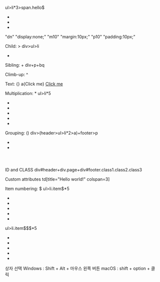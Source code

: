 ul>li*3>span.hello$
<ul>
        <li><span class="hello1"></span></li>
        <li><span class="hello2"></span></li>
        <li><span class="hello3"></span></li>
</ul>
"dn" 
"display:none;"
"m10"
"margin:10px;"
"p10"
"padding:10px;"

Child: >
div>ul>li
<div>
    <ul>
        <li></li>
    </ul>
</div>
Sibling: +
div+p+bq
<div></div>
<p></p>
<blockquote></blockquote>

Climb-up: ^


Text: {}
a{Click me}
<a href="">Click me</a>

Multiplication: *
ul>li*5
<ul>
    <li></li>
    <li></li>
    <li></li>
    <li></li>
    <li></li>
</ul>

Grouping: ()
div>(header>ul>li*2>a)+footer>p
<div>
    <header>
        <ul>
            <li><a href=""></a></li>
            <li><a href=""></a></li>
        </ul>
    </header>
    <footer>
        <p></p>
    </footer>
</div>

ID and CLASS
div#header+div.page+div#footer.class1.class2.class3
<div id="header"></div>
<div class="page"></div>
<div id="footer" class="class1 class2 class3"></div>

Custom attributes
td[title="Hello world!" colspan=3]
<td title="Hello world!" colspan="3"></td>

Item numbering: $
ul>li.item$*5
<ul>
    <li class="item1"></li>
    <li class="item2"></li>
    <li class="item3"></li>
    <li class="item4"></li>
    <li class="item5"></li>
</ul>
ul>li.item$$$*5
<ul>
    <li class="item001"></li>
    <li class="item002"></li>
    <li class="item003"></li>
    <li class="item004"></li>
    <li class="item005"></li>
</ul>

상자 선택
Windows : Shift + Alt + 마우스 왼쪽 버튼
macOS : shift + option + 클릭

